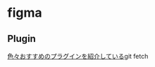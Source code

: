 # figma


## Plugin

[色々おすすめのプラグインを紹介している](https://wentz-design.com/post/figma-how-to-use-plugins/)git fetch